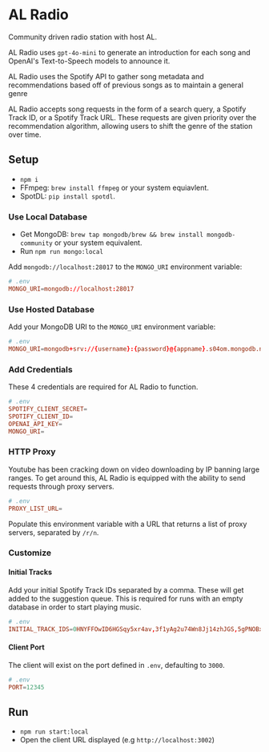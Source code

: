 # AL Radio

Community driven radio station with host AL.

AL Radio uses `gpt-4o-mini` to generate an introduction for each song and OpenAI's Text-to-Speech models to announce it.

AL Radio uses the Spotify API to gather song metadata and recommendations based off of previous songs as to maintain a general genre

AL Radio accepts song requests in the form of a search query, a Spotify Track ID, or a Spotify Track URL. These requests are given priority over the recommendation algorithm, allowing users to shift the genre of the station over time.

## Setup

- `npm i`
- FFmpeg: `brew install ffmpeg` or your system equiavlent.
- SpotDL: `pip install spotdl`.

### Use Local Database

- Get MongoDB: `brew tap mongodb/brew && brew install mongodb-community` or your system equivalent.
- Run `npm run mongo:local`

Add `mongodb://localhost:28017` to the `MONGO_URI` environment variable:

```conf
# .env
MONGO_URI=mongodb://localhost:28017
```

### Use Hosted Database

Add your MongoDB URI to the `MONGO_URI` environment variable:

```conf
# .env
MONGO_URI=mongodb+srv://{username}:{password}@{appname}.s04om.mongodb.net/...
```

### Add Credentials

These 4 credentials are required for AL Radio to function.

```conf
# .env
SPOTIFY_CLIENT_SECRET=
SPOTIFY_CLIENT_ID=
OPENAI_API_KEY=
MONGO_URI=
```

### HTTP Proxy

Youtube has been cracking down on video downloading by IP banning large ranges. To get around this, AL Radio is equipped with the ability to send requests through proxy servers.

```conf
# .env
PROXY_LIST_URL=
```

Populate this environment variable with a URL that returns a list of proxy servers, separated by `/r/n`.

### Customize

#### Initial Tracks

Add your initial Spotify Track IDs separated by a comma. These will get added to the suggestion queue. This is required for runs with an empty database in order to start playing music.

```conf
# .env
INITIAL_TRACK_IDS=0HNYFFOwID6HGSqy5xr4av,3f1yAg2u74Wn8Jj14zhJGS,5gPNOBxIfT1Aap0Ji4L5xi,2T6esRR7vvAjJTYJFVIXxt,3NGpqL9pwQjWzb358tJMHM
```

#### Client Port

The client will exist on the port defined in `.env`, defaulting to `3000`.

```conf
# .env
PORT=12345
```

## Run

- `npm run start:local`
- Open the client URL displayed (e.g `http://localhost:3002`)
